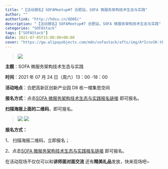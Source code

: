 ```yaml
---
title: "【活动报名】SOFAMeetup#7 合肥站，SOFA 微服务架构技术生态与实践"
author: ""
authorlink: "http://hdxu.cn/8D0Ec"
description: "【活动报名】SOFAMeetup#7 合肥站，SOFA 微服务架构技术生态与实践"
categories: "SOFAStack"
tags: ["SOFAStack"]
date: 2021-07-05T15:00:00+08:00
cover: "https://gw.alipayobjects.com/mdn/sofastack/afts/img/A*IcnvSK-tBssAAAAAAAAAAAAAARQnAQ"
---
```


>![](https://gw.alipayobjects.com/mdn/sofastack/afts/img/A*IcnvSK-tBssAAAAAAAAAAAAAARQnAQ)

**主题**：SOFA 微服务架构技术生态与实践

**时间**：2021 年 07 月 24 日（周六）13：00 -18：00

**活动地点**：合肥高新区创新产业园 D8 栋一楼集思空间

**报名方式**：点击[SOFA 微服务架构技术生态与实践报名链接](http://hdxu.cn/8D0Ec) 即可报名。

**扫描海报上面的二维码**，即可报名。

>![](https://gw.alipayobjects.com/mdn/sofastack/afts/img/A*weiZRLlOcA0AAAAAAAAAAAAAARQnAQ)
>![](https://gw.alipayobjects.com/mdn/rms_95b965/afts/img/A*s3UzR6VeQ6cAAAAAAAAAAAAAARQnAQ)


**报名方式：**

1、 扫描海报二维码，立即报名；

2、点击[SOFA 微服务架构技术生态与实践报名链接](http://hdxu.cn/8D0Ec) 即可报名。

在活动现场不仅仅可以和**讲师面对面交流**
还有**精美礼品**发放，快来现场吧~
